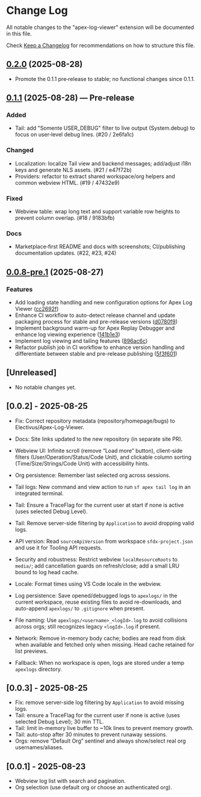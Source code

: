 # Change Log

All notable changes to the "apex-log-viewer" extension will be documented in this file.

Check [Keep a Changelog](http://keepachangelog.com/) for recommendations on how to structure this file.

## [0.2.0](https://github.com/Electivus/Apex-Log-Viewer/compare/v0.1.1...v0.2.0) (2025-08-28)

- Promote the 0.1.1 pre‑release to stable; no functional changes since 0.1.1.

## [0.1.1](https://github.com/Electivus/Apex-Log-Viewer/compare/v0.1.0...v0.1.1) (2025-08-28) — Pre‑release

### Added
- Tail: add "Somente USER_DEBUG" filter to live output (System.debug) to focus on user‑level debug lines. (#20 / 2e6fa1c)

### Changed
- Localization: localize Tail view and backend messages; add/adjust i18n keys and generate NLS assets. (#21 / e47f72b)
- Providers: refactor to extract shared workspace/org helpers and common webview HTML. (#19 / 47432e9)

### Fixed
- Webview table: wrap long text and support variable row heights to prevent column overlap. (#18 / 9183bfb)

### Docs
- Marketplace‑first README and docs with screenshots; CI/publishing documentation updates. (#22, #23, #24)

## [0.0.8-pre.1](https://github.com/Electivus/Apex-Log-Viewer/compare/apex-log-viewer-v0.0.7-pre.1...apex-log-viewer-v0.0.8-pre.1) (2025-08-27)


### Features

* Add loading state handling and new configuration options for Apex Log Viewer ([cc2692f](https://github.com/Electivus/Apex-Log-Viewer/commit/cc2692f28305237ef158f5d355e64c32dd524b91))
* Enhance CI workflow to auto-detect release channel and update packaging process for stable and pre-release versions ([d0780f9](https://github.com/Electivus/Apex-Log-Viewer/commit/d0780f94f81b7f65abc0884749db5e51fa0b81ae))
* Implement background warm-up for Apex Replay Debugger and enhance log viewing experience ([141b1e3](https://github.com/Electivus/Apex-Log-Viewer/commit/141b1e392c0aa7bd971d956177be5d84f570ddf0))
* Implement log viewing and tailing features ([896ac6c](https://github.com/Electivus/Apex-Log-Viewer/commit/896ac6c14a2dcf100f9d5201fc90ee43847c9932))
* Refactor publish job in CI workflow to enhance version handling and differentiate between stable and pre-release publishing ([5f3f601](https://github.com/Electivus/Apex-Log-Viewer/commit/5f3f6018d825e7676229aa77743ab6244e69a605))

## [Unreleased]

- No notable changes yet.

## [0.0.2] - 2025-08-25

- Fix: Correct repository metadata (repository/homepage/bugs) to Electivus/Apex-Log-Viewer.
- Docs: Site links updated to the new repository (in separate site PR).


- Webview UI: Infinite scroll (remove “Load more” button), client-side filters (User/Operation/Status/Code Unit), and clickable column sorting (Time/Size/Strings/Code Unit) with accessibility hints.
- Org persistence: Remember last selected org across sessions.
- Tail logs: New command and view action to run `sf apex tail log` in an integrated terminal.
- Tail: Ensure a TraceFlag for the current user at start if none is active (uses selected Debug Level).
- Tail: Remove server-side filtering by `Application` to avoid dropping valid logs.
- API version: Read `sourceApiVersion` from workspace `sfdx-project.json` and use it for Tooling API requests.
- Security and robustness: Restrict webview `localResourceRoots` to `media/`; add cancellation guards on refresh/close; add a small LRU bound to log head cache.
- Locale: Format times using VS Code locale in the webview.
- Log persistence: Save opened/debugged logs to `apexlogs/` in the current workspace, reuse existing files to avoid re-downloads, and auto-append `apexlogs/` to `.gitignore` when present.
- File naming: Use `apexlogs/<username>_<logId>.log` to avoid collisions across orgs; still recognizes legacy `<logId>.log` if present.
- Network: Remove in-memory body cache; bodies are read from disk when available and fetched only when missing. Head cache retained for list previews.
- Fallback: When no workspace is open, logs are stored under a temp `apexlogs` directory.

## [0.0.3] - 2025-08-25

- Fix: remove server-side log filtering by `Application` to avoid missing logs.
- Tail: ensure a TraceFlag for the current user if none is active (uses selected Debug Level); 30 min TTL.
- Tail: limit in-memory live buffer to ~10k lines to prevent memory growth.
- Tail: auto-stop after 30 minutes to prevent runaway sessions.
- Orgs: remove “Default Org” sentinel and always show/select real org usernames/aliases.

## [0.0.1] - 2025-08-23

- Webview log list with search and pagination.
- Org selection (use default org or choose an authenticated org).
